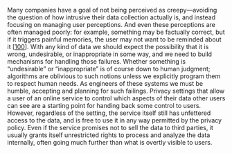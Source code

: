 
Many companies have a goal of not being perceived as creepy—avoiding the question of how
intrusive their data collection actually is, and instead focusing on managing user perceptions. And
even these perceptions are often managed poorly: for example, something may be factually correct,
but if it triggers painful memories, the user may not want to be reminded about it
[[100](ch12.html#Zona2016nj)].
With any kind of data we should expect the possibility that it is wrong, undesirable, or
inappropriate in some way, and we need to build mechanisms for handling those failures. Whether
something is “undesirable” or “inappropriate” is of course down to human judgment; algorithms are
oblivious to such notions unless we explicitly program them to respect human needs. As engineers of
these systems we must be humble, accepting and planning for such failings. Privacy settings that allow a user of an online service to control which aspects of their data other
users can see are a starting point for handing back some control to users. However, regardless of
the setting, the service itself still has unfettered access to the data, and is free to use it in
any way permitted by the privacy policy. Even if the service promises not to sell the data to third
parties, it usually grants itself unrestricted rights to process and analyze the data internally,
often going much further than what is overtly visible to users.